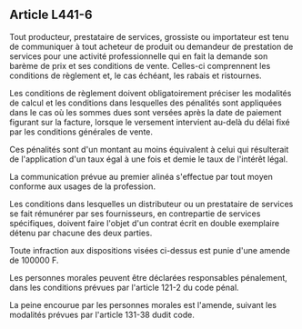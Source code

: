 Article L441-6
----
Tout producteur, prestataire de services, grossiste ou importateur est tenu de
communiquer à tout acheteur de produit ou demandeur de prestation de services
pour une activité professionnelle qui en fait la demande son barème de prix et
ses conditions de vente. Celles-ci comprennent les conditions de règlement et,
le cas échéant, les rabais et ristournes.

Les conditions de règlement doivent obligatoirement préciser les modalités de
calcul et les conditions dans lesquelles des pénalités sont appliquées dans le
cas où les sommes dues sont versées après la date de paiement figurant sur la
facture, lorsque le versement intervient au-delà du délai fixé par les
conditions générales de vente.

Ces pénalités sont d'un montant au moins équivalent à celui qui résulterait de
l'application d'un taux égal à une fois et demie le taux de l'intérêt légal.

La communication prévue au premier alinéa s'effectue par tout moyen conforme aux
usages de la profession.

Les conditions dans lesquelles un distributeur ou un prestataire de services se
fait rémunérer par ses fournisseurs, en contrepartie de services spécifiques,
doivent faire l'objet d'un contrat écrit en double exemplaire détenu par chacune
des deux parties.

Toute infraction aux dispositions visées ci-dessus est punie d'une amende de
100000 F.

Les personnes morales peuvent être déclarées responsables pénalement, dans les
conditions prévues par l'article 121-2 du code pénal.

La peine encourue par les personnes morales est l'amende, suivant les modalités
prévues par l'article 131-38 dudit code.
